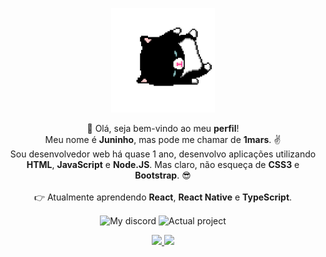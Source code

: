 <p align="center">
    <img alt="Monster" src="./cat.gif" width="166.6" height="166.6">
    <p align="center">👋 Olá, seja bem-vindo ao meu <strong>perfil</strong>!<br>
        Meu nome é <strong>Juninho</strong>, mas pode me chamar de <strong>1mars</strong>. ✌<br>
        Sou desenvolvedor web há quase 1 ano, desenvolvo aplicações utilizando <br><strong>HTML</strong>, <strong>JavaScript</strong> e <strong>Node.JS</strong>.
        Mas claro, não esqueça de <strong>CSS3</strong> e <strong>Bootstrap</strong>. 😎<br><br>
        👉 Atualmente aprendendo <strong>React</strong>, <strong>React Native</strong> e <strong>TypeScript</strong>.</p>
    <p align="center">
        <img align="center" alt="My discord" src="https://img.shields.io/badge/Discord-1mars%230006-inactive">
        <img align="center" alt="Actual project" src="https://img.shields.io/badge/Projeto%20Atual-Caxinha-success">
    </p>
</div>

<p align = "center">
  <a href="https://github.com/aff1mars/">
    <img src = "https://github-readme-stats.vercel.app/api?username=aff1mars&show_icons=true&theme=white&line_height=27">
    <img src = "https://github-readme-stats.vercel.app/api/top-langs/?username=aff1mars&layout=demo&theme=white">
  </a>
</p>
